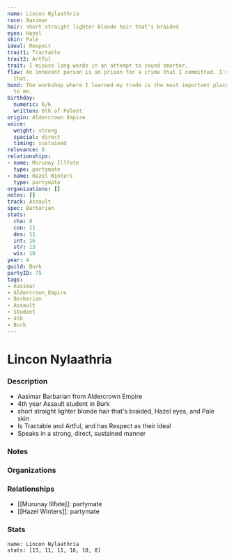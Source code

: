 ```yaml
---
name: Lincon Nylaathria
race: Aasimar
hair: short straight lighter blonde hair that's braided
eyes: Hazel
skin: Pale
ideal: Respect
trait1: Tractable
trait2: Artful
trait: I misuse long words in an attempt to sound smarter.
flaw: An innocent person is in prison for a crime that I committed. I'm okay with
  that.
bond: The workshop where I learned my trade is the most important place in the world
  to me.
birthday:
  numeric: 6/6
  written: 6th of Pelent
origin: Aldercrown Empire
voice:
  weight: strong
  spacial: direct
  timing: sustained
relevance: 0
relationships:
- name: Murunay Illfate
  type: partymate
- name: Hazel Winters
  type: partymate
organizations: []
notes: []
track: Assault
spec: Barbarian
stats:
  cha: 8
  con: 11
  dex: 11
  int: 16
  str: 13
  wis: 10
year: 4
guild: Burk
partyID: 75
tags:
- Aasimar
- Aldercrown_Empire
- Barbarian
- Assault
- Student
- 4th
- Burk
---
```

# Lincon Nylaathria
### Description
- Aasimar Barbarian from Aldercrown Empire
- 4th year Assault student in Burk
- short straight lighter blonde hair that's braided, Hazel eyes, and Pale skin
- Is Tractable and Artful, and has Respect as their ideal
- Speaks in a strong, direct, sustained manner

### Notes

### Organizations

### Relationships
- [[Murunay Illfate]]: partymate
- [[Hazel Winters]]: partymate

### Stats
```statblock
name: Lincon Nylaathria
stats: [13, 11, 11, 16, 10, 8]
```